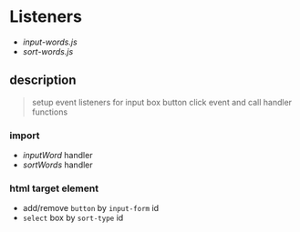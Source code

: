 # Listeners

- _input-words.js_
- _sort-words.js_

## description

> setup event listeners for input box button click event and call handler functions

### import

- _inputWord_ handler
- _sortWords_ handler

### html target element

- add/remove `button` by `input-form` id
- `select` box by `sort-type` id
